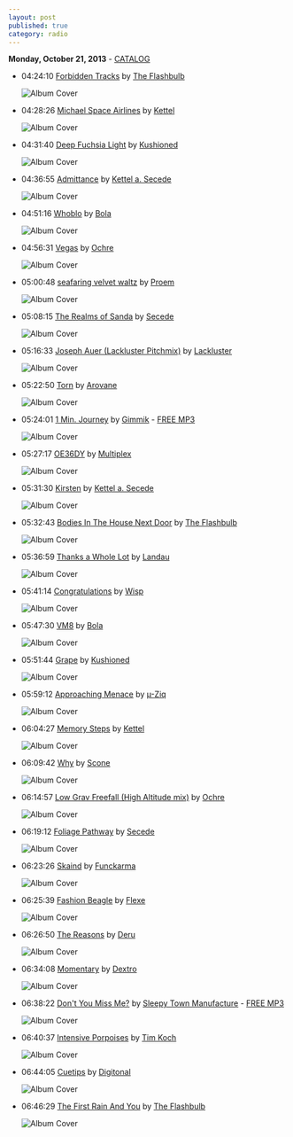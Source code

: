```yaml
---
layout: post
published: true
category: radio
---
```


**Monday, October 21, 2013** - [CATALOG](/2013/10/21/kettel-radio-catalog)

*   04:24:10  [Forbidden Tracks](http://goo.gl/c8hwhq) by [The Flashbulb](http://www.last.fm/music/The+Flashbulb)

    ![Album Cover](http://userserve-ak.last.fm/serve/174s/55056947.png "Soundtrack To A Vacant Life")

*   04:28:26  [Michael Space Airlines](http://goo.gl/vK9E2T) by [Kettel](http://www.last.fm/music/Kettel)

    ![Album Cover](http://userserve-ak.last.fm/serve/174s/88240081.png "Myam James 2")

*   04:31:40  [Deep Fuchsia Light](http://goo.gl/lc8cA2) by [Kushioned](http://www.last.fm/music/Kushioned)

    ![Album Cover](http://userserve-ak.last.fm/serve/174s/92648569.jpg "Deep Fuchsia Light")

*   04:36:55  [Admittance](http://goo.gl/sMH3Lw) by [Kettel a. Secede](http://www.last.fm/music/Kettel+a.+Secede)

    ![Album Cover](http://userserve-ak.last.fm/serve/174s/86135463.png "When Can")

*   04:51:16  [Whoblo](http://goo.gl/Qduwwh) by [Bola](http://www.last.fm/music/Bola)

    ![Album Cover](http://userserve-ak.last.fm/serve/174s/63358627.jpg "Soup")

*   04:56:31  [Vegas](http://goo.gl/mf1PD6) by [Ochre](http://www.last.fm/music/Ochre)

    ![Album Cover](http://userserve-ak.last.fm/serve/174s/88652323.png "Lemodie")

*   05:00:48  [seafaring velvet waltz](http://goo.gl/KFHJ5p) by [Proem](http://www.last.fm/music/Proem)

    ![Album Cover](http://userserve-ak.last.fm/serve/174s/50087487.jpg "Enough Conflict")

*   05:08:15  [The Realms of Sanda](http://goo.gl/34EDro) by [Secede](http://www.last.fm/music/Secede)

    ![Album Cover](http://userserve-ak.last.fm/serve/174s/88237797.jpg "Tryshasla")

*   05:16:33  [Joseph Auer (Lackluster Pitchmix)](http://goo.gl/2yxspm) by [Lackluster](http://www.last.fm/music/Lackluster)

    ![Album Cover](http://cdn.last.fm/flatness/catalogue/noimage/2/default_album_medium.png "Remixcomp")

*   05:22:50  [Torn](http://goo.gl/NESx8o) by [Arovane](http://www.last.fm/music/Arovane)

    ![Album Cover](http://images.amazon.com/images/P/B00006835X.01.LZZZZZZZ.jpg "Icol Diston")

*   05:24:01  [1 Min. Journey](http://goo.gl/FsQgPH) by [Gimmik](http://www.last.fm/music/Gimmik) - [FREE MP3](http://goo.gl/cenuA6)

    ![Album Cover](http://userserve-ak.last.fm/serve/174s/3986392.jpg "Load Error")

*   05:27:17  [OE36DY](http://goo.gl/2dKJ94) by [Multiplex](http://www.last.fm/music/Multiplex)

    ![Album Cover](http://userserve-ak.last.fm/serve/174s/18257991.jpg "Pinghaus Frequencies")

*   05:31:30  [Kirsten](http://goo.gl/w9bQIh) by [Kettel a. Secede](http://www.last.fm/music/Kettel+a.+Secede)

    ![Album Cover](http://userserve-ak.last.fm/serve/174s/86135463.png "When Can")

*   05:32:43  [Bodies In The House Next Door](http://goo.gl/1h5IHJ) by [The Flashbulb](http://www.last.fm/music/The+Flashbulb)

    ![Album Cover](http://userserve-ak.last.fm/serve/174s/55056947.png "Soundtrack To A Vacant Life")

*   05:36:59  [Thanks a Whole Lot](http://goo.gl/9qeWrL) by [Landau](http://www.last.fm/music/Landau)

    ![Album Cover](http://userserve-ak.last.fm/serve/174s/8787895.jpg "The Epic Compromise")

*   05:41:14  [Congratulations](http://goo.gl/Us2AtI) by [Wisp](http://www.last.fm/music/Wisp)

    ![Album Cover](http://userserve-ak.last.fm/serve/174s/61686545.jpg "NRTHNDR")

*   05:47:30  [VM8](http://goo.gl/6lqCs2) by [Bola](http://www.last.fm/music/Bola)

    ![Album Cover](http://userserve-ak.last.fm/serve/174s/32620403.jpg "Fyuti")

*   05:51:44  [Grape](http://goo.gl/QYQq9W) by [Kushioned](http://www.last.fm/music/Kushioned)

    ![Album Cover](http://userserve-ak.last.fm/serve/174s/92015031.jpg "Grape")

*   05:59:12  [Approaching Menace](http://goo.gl/QFwLUW) by [µ-Ziq](http://www.last.fm/music/µ-Ziq)

    ![Album Cover](http://userserve-ak.last.fm/serve/174s/42204695.png "Lunatic Harness")

*   06:04:27  [Memory Steps](http://goo.gl/vygS8x) by [Kettel](http://www.last.fm/music/Kettel)

    ![Album Cover](http://userserve-ak.last.fm/serve/174s/88240081.png "Myam James 2")

*   06:09:42  [Why](http://goo.gl/KmDUUD) by [Scone](http://www.last.fm/music/Scone)

    ![Album Cover](http://userserve-ak.last.fm/serve/174s/88240395.png "Maze")

*   06:14:57  [Low Grav Freefall (High Altitude mix)](http://goo.gl/8bZDWW) by [Ochre](http://www.last.fm/music/Ochre)

    ![Album Cover](http://userserve-ak.last.fm/serve/174s/88652229.png "A Midsummer Nice Dream")

*   06:19:12  [Foliage Pathway](http://goo.gl/Ymu37o) by [Secede](http://www.last.fm/music/Secede)

    ![Album Cover](http://userserve-ak.last.fm/serve/174s/88237797.jpg "Tryshasla")

*   06:23:26  [Skaind](http://goo.gl/He5cf1) by [Funckarma](http://www.last.fm/music/Funckarma)

    ![Album Cover](http://userserve-ak.last.fm/serve/174s/70523596.jpg "Skaind EP")

*   06:25:39  [Fashion Beagle](http://goo.gl/OmMbbN) by [Flexe](http://www.last.fm/music/Flexe)

    ![Album Cover](http://userserve-ak.last.fm/serve/174s/14277673.jpg "Programmable Love Songs Vol. 1")

*   06:26:50  [The Reasons](http://goo.gl/hePAQH) by [Deru](http://www.last.fm/music/Deru)

    ![Album Cover](http://userserve-ak.last.fm/serve/174s/48637593.png "Trying to Remember")

*   06:34:08  [Momentary](http://goo.gl/BDxF0r) by [Dextro](http://www.last.fm/music/Dextro)

    ![Album Cover](http://userserve-ak.last.fm/serve/174s/28899399.jpg "Winded")

*   06:38:22  [Don't You Miss Me?](http://goo.gl/d2SDIL) by [Sleepy Town Manufacture](http://www.last.fm/music/Sleepy+Town+Manufacture) - [FREE MP3](http://goo.gl/uYE4TE)

    ![Album Cover](http://userserve-ak.last.fm/serve/174s/8756951.jpg "Miss EP")

*   06:40:37  [Intensive Porpoises](http://goo.gl/wZWsDm) by [Tim Koch](http://www.last.fm/music/Tim+Koch)

    ![Album Cover](http://userserve-ak.last.fm/serve/174s/58920101.jpg "Faena")

*   06:44:05  [Cuetips](http://goo.gl/jGsesl) by [Digitonal](http://www.last.fm/music/Digitonal)

    ![Album Cover](http://userserve-ak.last.fm/serve/174s/52353127.jpg "Be Still My Bleeping Heart")

*   06:46:29  [The First Rain And You](http://goo.gl/6M4fnt) by [The Flashbulb](http://www.last.fm/music/The+Flashbulb)

    ![Album Cover](http://userserve-ak.last.fm/serve/174s/55056947.png "Soundtrack To A Vacant Life")

